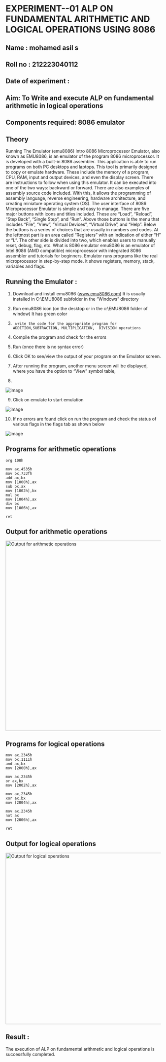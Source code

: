# EXPERIMENT--01 ALP ON FUNDAMENTAL ARITHMETIC AND LOGICAL OPERATIONS USING 8086

## Name : mohamed asil s
## Roll no : 212223040112
## Date of experiment : 

## Aim: To Write and execute ALP on fundamental arithmetic in logical operations
## Components required: 8086  emulator 
## Theory 
Running The Emulator (emu8086) Intro 8086 Microprocessor Emulator, also known as EMU8086, is an emulator of the program 8086 microprocessor. It is developed with a built-in 8086 assembler. This application is able to run programs on both PC desktops and laptops. This tool is primarily designed to copy or emulate hardware. These include the memory of a program, CPU, RAM, input and output devices, and even the display screen. There are instructions to follow when using this emulator. It can be executed into one of the two ways: backward or forward. There are also examples of assembly source code included. With this, it allows the programming of assembly language, reverse engineering, hardware architecture, and creating miniature operating system (OS). The user interface of 8086 Microprocessor Emulator is simple and easy to manage. There are five major buttons with icons and titles included. These are “Load”, “Reload”, “Step Back”, “Single Step”, and “Run”. Above those buttons is the menu that includes “File”, “View”, “Virtual Devices”, “Virtual Drive”, and “Help”. Below the buttons is a series of choices that are usually in numbers and codes. At the leftmost part is an area called “Registers” with an indication of either “H” or “L”. The other side is divided into two, which enables users to manually reset, debug, flag, etc. What is 8086 emulator emu8086 is an emulator of Intel 8086 (AMD compatible) microprocessor with integrated 8086 assembler and tutorials for beginners. Emulator runs programs like the real microprocessor in step-by-step mode. it shows registers, memory, stack, variables and flags.


 ## Running the Emulator :
1.	Download and install emu8086 (www.emu8086.com) It is usually installed in C:\EMU8086 subfolder in the “Windows” directory
2.	  Run  emu8086 icon (on the desktop or in the c:\EMU8086 folder of window) It has green color 
 
 
3.		write the code for the appropriate program for ADDITION,SUBTRACTION, MULTIPLICATION,  DIVISION operations 

4.	 Compile the program and check for the errors 
5.	Run (once there is no syntax error) 

6.	Click OK to see/view the output of your program on the Emulator screen. 


7.	After running the program, another menu screen will be displayed, where you have the option to “View” symbol table,
8.	 


![image](https://user-images.githubusercontent.com/36288975/189273263-d65baae9-4b8f-4723-afb3-c0ffa4052b04.png)











9.	Click on emulate to start emulation 








![image](https://user-images.githubusercontent.com/36288975/189273273-9bb36ec1-e2e8-4892-8d35-37707332bfdc.png)








10.	If no errors are found click on run the program and check the status of various flags in the flags tab as shown below 






![image](https://user-images.githubusercontent.com/36288975/189273277-113a2a33-4a40-4ff8-95a5-ecd3a1f504fe.png)







## Programs for arithmetic  operations

```assembly
org 100h

mov ax,4535h
mov bx,733fh
add ax,bx    
mov [1000h],ax
sub bx,ax
mov [1002h],bx
mul bx
mov [1004h],ax   
div bx
mov [1006h],ax

ret
```

## Output for arithmetic operations

<img width="1586" height="617" alt="Output for arithmetic operations" src="https://github.com/user-attachments/assets/2280f5c9-54fd-44ae-976e-5c123182f6b0" />

## Programs for logical operations

```assembly
mov ax,2345h
mov bx,1111h
and ax,bx
mov [2000h],ax

mov ax,2345h
or ax,bx
mov [2002h],ax

mov ax,2345h
xor ax,bx
mov [2004h],ax

mov ax,2345h
not ax
mov [2006h],ax

ret
```
## Output for logical operations

<img width="1518" height="556" alt="Output for logical operations" src="https://github.com/user-attachments/assets/795a9b71-d7b4-408c-a03a-89615e77fa47" />

## Result :

The execution of ALP on fundamental arithmetic and logical operations is successfully completed.
 








